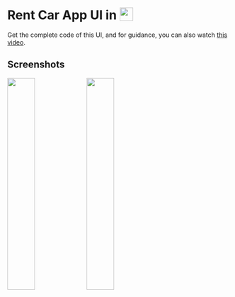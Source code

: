 # Rent Car App UI in  <img src='http://sovitpoudel.com.np/wp-content/uploads/2019/01/flutter.png' height='30' width='30' align='top'>

Get the complete code of this UI, and for guidance, you can also watch [this video](https://youtu.be/80vWzQB0Eto).

## Screenshots

<img src='https://github.com/Ronak99/RentCar-App-UI/blob/master/screenshot/s1.png' align='left' width='35%'>

<img src='https://github.com/Ronak99/RentCar-App-UI/blob/master/screenshot/s2.png' align='left' width='35%'>

